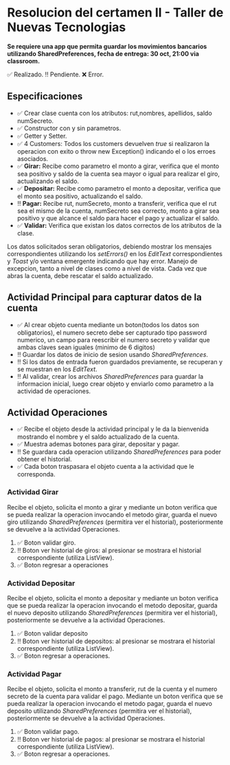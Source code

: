 # Resolucion del certamen II - Taller de Nuevas Tecnologias
**Se requiere una app que permita guardar los movimientos bancarios utilizando SharedPreferences, fecha de entrega: 30 oct, 21:00 via classroom.**

✅ Realizado.
‼️ Pendiente.
❌ Error.

## Especificaciones
- ✅ Crear clase cuenta con los atributos: rut,nombres, apellidos, saldo numSecreto.
- ✅ Constructor con y sin parametros.
- ✅ Getter y Setter.
- ✅ 4 Customers: Todos los customers devuelven *true* si realizaron la operacion con exito o throw new Exception() indicando el o los erroes asociados.
- ✅ **Girar:** Recibe como parametro el monto a girar, verifica que el monto sea positivo y saldo de la cuenta sea mayor o igual para realizar el giro, actualizando el saldo.
- ✅ **Depositar:** Recibe como parametro el monto a depositar, verifica que el monto sea positivo, actualizando el saldo.
- ‼️ **Pagar:** Recibe rut, numSecreto, monto a transferir, verifica que el rut sea el mismo de la cuenta, numSecreto sea correcto, monto a girar sea positivo y que alcance el saldo para hacer el pago y actualizar el saldo.
- ✅ **Validar:** Verifica que existan los datos correctos de los atributos de la clase.

Los datos solicitados seran obligatorios, debiendo mostrar los mensajes correspondientes utilizando los *setErrors()* en los *EditText* correspondientes y *Toast* y/o ventana emergente indicando que hay error.
Manejo de excepcion, tanto a nivel de clases como a nivel de vista.
Cada vez que abras la cuenta, debe rescatar el saldo actualizado.

## Actividad Principal para capturar datos de la cuenta
- ✅ Al crear objeto cuenta mediante un boton(todos los datos son obligatorios), el numero secreto debe ser capturado tipo password numerico, un campo para reescribir el numero secreto y validar que ambas claves sean iguales (minimo de 6 digitos)
- ‼️ Guardar los datos de inicio de sesion usando *SharedPreferences*.
- ‼️ Si los datos de entrada fueron guardados previamente, se recuperan y se muestran en los *EditText*.
- ‼️ Al validar, crear los archivos *SharedPreferences* para guardar la informacion inicial, luego crear objeto y enviarlo como parametro a la actividad de operaciones.

## Actividad Operaciones
- ✅ Recibe el objeto desde la actividad principal y le da la bienvenida mostrando el nombre y el saldo actualizado de la cuenta.
- ✅ Muestra ademas botones para girar, depositar y pagar.
- ‼️ Se guardara cada operacion utilizando *SharedPreferences* para poder obtener el historial.
- ✅ Cada boton traspasara el objeto cuenta a la actividad que le corresponda.

### Actividad Girar
Recibe el objeto, solicita el monto a girar y mediante un boton verifica que se pueda realizar la operacion invocando el metodo girar, guarda el nuevo giro utilizando *SharedPreferences* (permitira ver el historial), posteriormente se devuelve a la actividad Operaciones.
1. ✅ Boton validar giro.
2. ‼️ Boton ver historial de giros: al presionar se mostrara el historial correspondiente (utiliza ListView).
3. ✅ Boton regresar a operaciones

### Actividad Depositar
Recibe el objeto, solicita el monto a depositar y mediante un boton verifica que se pueda realizar la operacion invocando el metodo depositar, guarda el nuevo deposito utilizando *SharedPreferences* (permitira ver el historial), posteriormente se devuelve a la actividad Operaciones.
1. ✅ Boton validar deposito
2. ‼️ Boton ver historial de depositos: al presionar se mostrara el historial correspondiente (utiliza ListView).
3. ✅ Boton regresar a operaciones.

### Actividad Pagar
Recibe el objeto, solicita el monto a transferir, rut de la cuenta y el numero secreto de la cuenta para validar el pago. Mediante un boton verifica que se pueda realizar la operacion invocando el metodo pagar, guarda el nuevo deposito utilizando *SharedPreferences* (permitira ver el historial), posteriormente se devuelve a la actividad Operaciones.
1. ✅ Boton validar pago.
2. ‼️ Boton ver historial de pagos: al presionar se mostrara el historial correspondiente (utiliza ListView).
3. ✅ Boton regresar a operaciones.
